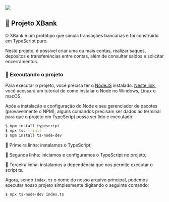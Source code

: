 ![](https://img.shields.io/badge/TypeScript-007ACC?style=for-the-badge&logo=typescript&logoColor=white)

## :bank: Projeto XBank

O XBank é um protótipo que simula transações bancárias e foi construído em TypeScript puro.

Neste projeto, é possível criar uma ou mais contas, realizar saques, depósitos e transferências entre contas, além de consultar saldos e solicitar encerramentos.



### :wrench: Executando o projeto

Para executar o projeto, você precisa ter o [NodeJS](https://nodejs.org/en/) instalado. [Neste link](https://www.alura.com.br/artigos/como-instalar-node-js-windows-linux-macos), você acessará um tutorial de como instalar o Node no Windows, Linux e macOS.

Após a instalação e configuração do Node e seu gerenciador de pacotes (provavelmente o NPM), alguns comandos precisam ser dados ao terminal para que o projeto em TypeScript possa ser lido e executado:

```bash
$ npm install typescript
$ npx tsc --init
$ npm install ts-node-dev
```

:balloon: Primeira linha: instalamos o TypeScript;

:balloon: Segunda linha: iniciamos e configuramos o TypeScript no projeto;

:balloon: Terceira linha: instalamos a dependência que nos permite executar o script ts.

Agora, sendo `index.ts` o nome do nosso arquivo principal, podemos executar nosso projeto simplesmente digitando o seguinte comando:

````bash
$ npx ts-node-dev index.ts
````

